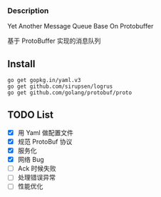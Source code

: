 ###  Description

Yet Another Message Queue Base On Protobuffer

基于 ProtoBuffer 实现的消息队列

## Install

```
go get gopkg.in/yaml.v3
go get github.com/sirupsen/logrus
go get github.com/golang/protobuf/proto
```

## TODO List

- [x] 用 Yaml 做配置文件
- [x] 规范 ProtoBuf 协议
- [x] 服务化
- [x] 网络 Bug
- [ ] Ack 时候失败
- [ ] 处理错误异常
- [ ] 性能优化
